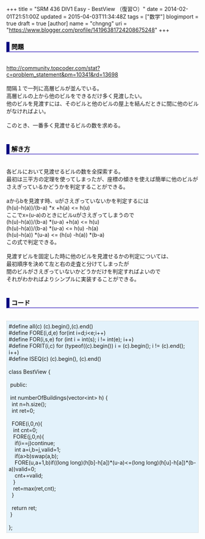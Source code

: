 +++
title = "SRM 436 DIV1 Easy - BestView （復習○）"
date = 2014-02-01T21:51:00Z
updated = 2015-04-03T11:34:48Z
tags = ["数学"]
blogimport = true
draft = true
[author]
	name = "chngng"
	uri = "https://www.blogger.com/profile/14196381724208675248"
+++

<div dir="ltr" style="text-align: left;" trbidi="on"><h3 style="border-bottom: 2px solid slateblue; border-left: 8px solid navy; color: black; padding: 0px 0px 1px 5px;">問題 </h3><br /><a href="http://community.topcoder.com/stat?c=problem_statement&amp;pm=10341&amp;rd=13698" target="_blank">http://community.topcoder.com/stat?c=problem_statement&amp;pm=10341&amp;rd=13698</a><br /><br />間隔１で一列に高層ビルが並んでいる。<br />高層ビルの上から他のビルをできるだけ多く見渡したい。<br />他のビルを見渡すには、そのビルと他のビルの屋上を結んだときに間に他のビルがなければよい。<br /><br />このとき、一番多く見渡せるビルの数を求める。<br /><br /><h3 style="border-bottom: 2px solid slateblue; border-left: 8px solid navy; color: black; padding: 0px 0px 1px 5px;">解き方 </h3><br />各ビルにおいて見渡せるビルの数を全探索する。<br />最初は三平方の定理を使ってしまったが、座標の傾きを使えば簡単に他のビルがさえぎっているかどうかを判定することができる。<br /><br />aからbを見渡す時、uがさえぎっていないかを判定するには<br />(h(u)-h(a))/(b-a) *x +h(a) &lt;= h(u) <br />ここでx=(u-a)のときにビルuがさえぎってしまうので<br />(h(u)-h(a))/(b-a) *(u-a) +h(a) &lt;= h(u) <br />(h(u)-h(a))/(b-a) *(u-a) &lt;= h(u) -h(a)<br />(h(u)-h(a)) *(u-a) &lt;= (h(u) -h(a)) *(b-a)<br />この式で判定できる。<br /><br />見渡すビルを固定した時に他のビルを見渡せるかの判定については、<br />最初順序を決めて左と右の走査と分けてしまったが<br />間のビルがさえぎっていないかどうかだけを判定すればよいので<br />それがわかればよりシンプルに実装することができる。<br /><br /><h3 style="border-bottom: 2px solid slateblue; border-left: 8px solid navy; color: black; padding: 0px 0px 1px 5px;">コード </h3><br /><div style="background-color: #e3f2fb; border: 1px dotted #CCCCCC; padding: 5px;">#define all(c) (c).begin(),(c).end()<br />#define FORE(i,d,e) for(int i=d;i&lt;e;i++)<br />#define FOR(i,s,e) for (int i = int(s); i != int(e); i++)<br />#define FORIT(i,c) for (typeof((c).begin()) i = (c).begin(); i != (c).end(); i++)<br />#define ISEQ(c) (c).begin(), (c).end()<br /><br />class BestView {<br /><br /><span class="Apple-tab-span" style="white-space: pre;"> </span>public:<br /><br /><span class="Apple-tab-span" style="white-space: pre;"> </span>int numberOfBuildings(vector&lt;int&gt; h) {<br /><span class="Apple-tab-span" style="white-space: pre;">  </span>int n=h.size();<br /><span class="Apple-tab-span" style="white-space: pre;">  </span>int ret=0;<br /><br /><span class="Apple-tab-span" style="white-space: pre;">  </span>FORE(i,0,n){<br /><span class="Apple-tab-span" style="white-space: pre;">   </span>int cnt=0;<br /><span class="Apple-tab-span" style="white-space: pre;">   </span>FORE(j,0,n){<br /><span class="Apple-tab-span" style="white-space: pre;">    </span>if(i==j)continue;<br /><span class="Apple-tab-span" style="white-space: pre;">    </span>int a=i,b=j,valid=1;<br /><span class="Apple-tab-span" style="white-space: pre;">    </span>if(a&gt;b)swap(a,b);<br /><span class="Apple-tab-span" style="white-space: pre;">    </span>FORE(u,a+1,b)if((long long)(h[b]-h[a])*(u-a)&lt;=(long long)(h[u]-h[a])*(b-a))valid=0;<br /><span class="Apple-tab-span" style="white-space: pre;">    </span>cnt+=valid;<br /><span class="Apple-tab-span" style="white-space: pre;">   </span>}<br /><span class="Apple-tab-span" style="white-space: pre;">   </span>ret=max(ret,cnt);<br /><span class="Apple-tab-span" style="white-space: pre;">  </span>}<br /><br /><span class="Apple-tab-span" style="white-space: pre;">  </span>return ret;<br /><span class="Apple-tab-span" style="white-space: pre;"> </span>}<br /><br />};</div></div>
